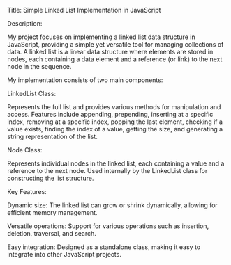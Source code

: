Title: Simple Linked List Implementation in JavaScript

Description:

My project focuses on implementing a linked list data structure in JavaScript, providing a simple yet versatile tool for managing collections of data. A linked list is a linear data structure where elements are stored in nodes, each containing a data element and a reference (or link) to the next node in the sequence.

My implementation consists of two main components:

LinkedList Class:

Represents the full list and provides various methods for manipulation and access.
Features include appending, prepending, inserting at a specific index, removing at a specific index, popping the last element, checking if a value exists, finding the index of a value, getting the size, and generating a string representation of the list.

Node Class:

Represents individual nodes in the linked list, each containing a value and a reference to the next node.
Used internally by the LinkedList class for constructing the list structure.

Key Features:

Dynamic size: The linked list can grow or shrink dynamically, allowing for efficient memory management.

Versatile operations: Support for various operations such as insertion, deletion, traversal, and search.

Easy integration: Designed as a standalone class, making it easy to integrate into other JavaScript projects.
